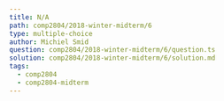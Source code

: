 ```yaml
---
title: N/A
path: comp2804/2018-winter-midterm/6
type: multiple-choice
author: Michiel Smid
question: comp2804/2018-winter-midterm/6/question.ts
solution: comp2804/2018-winter-midterm/6/solution.md
tags:
  - comp2804
  - comp2804-midterm
---
```

